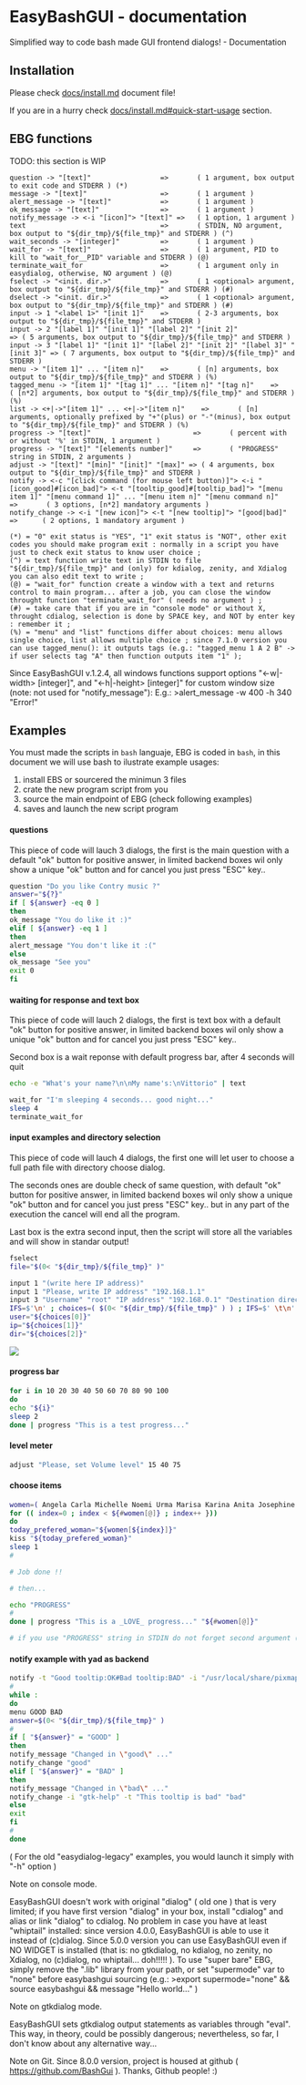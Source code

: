 EasyBashGUI - documentation
==========================

Simplified way to code bash made GUI frontend dialogs! - Documentation

## Installation

Please check [docs/install.md](docs/install.md) document file!

If you are in a hurry check [docs/install.md#quick-start-usage](docs/install.md#quick-start-usage)
section.

## EBG functions

TODO: this section is WIP

```
question -> "[text]"                 =>       ( 1 argument, box output to exit code and STDERR ) (*)
message -> "[text]"                  =>       ( 1 argument )
alert_message -> "[text]"            =>       ( 1 argument )
ok_message -> "[text]"               =>       ( 1 argument )
notify_message -> <-i "[icon]"> "[text]" =>   ( 1 option, 1 argument )
text                                 =>       ( STDIN, NO argument, box output to "${dir_tmp}/${file_tmp}" and STDERR ) (^)
wait_seconds -> "[integer]"          =>       ( 1 argument )
wait_for -> "[text]"                 =>       ( 1 argument, PID to kill to "wait_for__PID" variable and STDERR ) (@)
terminate_wait_for                   =>       ( 1 argument only in easydialog, otherwise, NO argument ) (@)
fselect -> "<init. dir.>"            =>       ( 1 <optional> argument, box output to "${dir_tmp}/${file_tmp}" and STDERR ) (#)
dselect -> "<init. dir.>"            =>       ( 1 <optional> argument, box output to "${dir_tmp}/${file_tmp}" and STDERR ) (#)
input -> 1 "<label 1>" "[init 1]"    =>       ( 2-3 arguments, box output to "${dir_tmp}/${file_tmp}" and STDERR )
input -> 2 "[label 1]" "[init 1]" "[label 2]" "[init 2]"                     => ( 5 arguments, box output to "${dir_tmp}/${file_tmp}" and STDERR )
input -> 3 "[label 1]" "[init 1]" "[label 2]" "[init 2]" "[label 3]" "[init 3]" => ( 7 arguments, box output to "${dir_tmp}/${file_tmp}" and STDERR )
menu -> "[item 1]" ... "[item n]"    =>       ( [n] arguments, box output to "${dir_tmp}/${file_tmp}" and STDERR ) (%)
tagged_menu -> "[item 1]" "[tag 1]" ... "[item n]" "[tag n]"    =>       ( [n*2] arguments, box output to "${dir_tmp}/${file_tmp}" and STDERR ) (%)
list -> <+|->"[item 1]" ... <+|->"[item n]"    =>       ( [n] arguments, optionally prefixed by "+"(plus) or "-"(minus), box output to "${dir_tmp}/${file_tmp}" and STDERR ) (%)
progress -> "[text]"                         =>       ( percent with or without '%' in STDIN, 1 argument )
progress -> "[text]" "[elements number]"     =>       ( "PROGRESS" string in STDIN, 2 arguments )
adjust -> "[text]" "[min]" "[init]" "[max]" => ( 4 arguments, box output to "${dir_tmp}/${file_tmp}" and STDERR )
notify -> <-c "[click command (for mouse left button)]"> <-i "[icon_good]#[icon_bad]"> <-t "[tooltip_good]#[tooltip_bad]"> "[menu item 1]" "[menu command 1]" ... "[menu item n]" "[menu command n]"		=>       ( 3 options, [n*2] mandatory arguments )
notify_change -> <-i "[new icon]"> <-t "[new tooltip]"> "[good|bad]"		=>      ( 2 options, 1 mandatory argument )

(*) = "0" exit status is "YES", "1" exit status is "NOT", other exit codes you should make program exit : normally in a script you have just to check exit status to know user choice ;
(^) = text function write text in STDIN to file "${dir_tmp}/${file_tmp}" and (only) for kdialog, zenity, and Xdialog you can also edit text to write ;
(@) = "wait_for" function create a window with a text and returns control to main program... after a job, you can close the window throught function "terminate_wait_for" ( needs no argument ) ;
(#) = take care that if you are in "console mode" or without X, throught cdialog, selection is done by SPACE key, and NOT by enter key : remember it ;
(%) = "menu" and "list" functions differ about choices: menu allows single choice, list allows multiple choice ; since 7.1.0 version you can use tagged_menu(): it outputs tags (e.g.: "tagged_menu 1 A 2 B" -> if user selects tag "A" then function outputs item "1" );
```

Since EasyBashGUI v.1.2.4, all windows functions support options "<-w|-width> [integer]", and "<-h|-height> [integer]" for custom window size (note: not used for "notify_message"):
E.g.: >alert_message -w 400 -h 340 "Error!"

## Examples

You must made the scripts in `bash` languaje, EBG is coded in `bash`, in this document 
we will use bash to ilustrate example usages:

1. install EBS or sourcered the minimun 3 files
2. crate the new program script from you
3. source the main endpoint of EBG (check following examples)
4. saves and launch the new script program

#### questions

This piece of code will lauch 3 dialogs, the first is the main question with a 
default "ok" button for positive answer, in limited backend boxes wil only show 
a unique "ok" button and for cancel you just press "ESC" key..

``` bash
question "Do you like Contry music ?"
answer="${?}"
if [ ${answer} -eq 0 ]
then
ok_message "You do like it :)"
elif [ ${answer} -eq 1 ]
then
alert_message "You don't like it :("
else
ok_message "See you"
exit 0
fi
```

#### waiting for response and text box

This piece of code will lauch 2 dialogs, the first is text box with a 
default "ok" button for positive answer, in limited backend boxes wil only show 
a unique "ok" button and for cancel you just press "ESC" key..

Second box is a wait reponse with default progress bar, after 4 seconds will quit

``` bash
echo -e "What's your name?\n\nMy name's:\nVittorio" | text

wait_for "I'm sleeping 4 seconds... good night..."
sleep 4
terminate_wait_for
```

#### input examples and directory selection

This piece of code will lauch 4 dialogs, the first one will let user to choose 
a full path file with directory choose dialog.

The seconds ones are double check of same question, with default "ok" button 
for positive answer, in limited backend boxes wil only show a unique "ok" button 
and for cancel you just press "ESC" key.. but in any part of the execution 
the cancel will end all the program.

Last box is the extra second input, then the script will store all the variables 
and will show in standar output!


``` bash
fselect
file="$(0< "${dir_tmp}/${file_tmp}" )"

input 1 "(write here IP address)"
input 1 "Please, write IP address" "192.168.1.1"
input 3 "Username" "root" "IP address" "192.168.0.1" "Destination directory" "/tmp"
IFS=$'\n' ; choices=( $(0< "${dir_tmp}/${file_tmp}" ) ) ; IFS=$' \t\n'
user="${choices[0]}"
ip="${choices[1]}"
dir="${choices[2]}"
```

[![](https://img.youtube.com/vi/FEn4doXmiX0/0.jpg)](https://www.youtube.com/watch?v=FEn4doXmiX0)

#### progress bar

``` bash
for i in 10 20 30 40 50 60 70 80 90 100
do
echo "${i}"
sleep 2
done | progress "This is a test progress..."
```

#### level meter

``` bash
adjust "Please, set Volume level" 15 40 75
```

#### choose items

``` bash
women=( Angela Carla Michelle Noemi Urma Marisa Karina Anita Josephine Rachel )
for (( index=0 ; index < ${#women[@]} ; index++ })) 
do
today_prefered_woman="${women[${index}]}"
kiss "${today_prefered_woman}"
sleep 1
#

# Job done !!

# then...

echo "PROGRESS"
#
done | progress "This is a _LOVE_ progress..." "${#women[@]}"

# if you use "PROGRESS" string in STDIN do not forget second argument ( "[elements number]" )
```

#### notify example with yad as backend

``` bash
notify -t "Good tooltip:OK#Bad tooltip:BAD" -i "/usr/local/share/pixmaps/nm-signal-100.png#gtk-fullscreen" "Xclock" "xclock" "Xcalc" "xcalc"
#
while :
do
menu GOOD BAD
answer=$(0< "${dir_tmp}/${file_tmp}" )
#
if [ "${answer}" = "GOOD" ]
then
notify_message "Changed in \"good\" ..."
notify_change "good"
elif [ "${answer}" = "BAD" ]
then
notify_message "Changed in \"bad\" ..."
notify_change -i "gtk-help" -t "This tooltip is bad" "bad"
else
exit
fi
#
done
```

( For the old "easydialog-legacy" examples, you would launch it simply with "-h" option )

Note on console mode.

EasyBashGUI doesn't work with original "dialog" ( old one ) that is very limited; if you have first version "dialog" in your box, install "cdialog" and alias or link "dialog" to cdialog. No problem in case you have at least "whiptail" installed: since version 4.0.0, EasyBashGUI is able to use it instead of (c)dialog.
Since 5.0.0 version you can use EasyBashGUI even if NO WIDGET is installed (that is: no gtkdialog, no kdialog, no zenity, no Xdialog, no (c)dialog, no whiptail... doh!!!!! ). To use "super bare" EBG, simply remove the ".lib" library from your path, or set "supermode" var to "none" before easybashgui sourcing (e.g.: >export supermode="none" && source easybashgui && message "Hello world..." )

Note on gtkdialog mode.

EasyBashGUI sets gtkdialog output statements as variables through "eval". This way, in theory, could be possibly dangerous; nevertheless, so far, I don't know about any alternative way...

Note on Git.
Since 8.0.0 version, project is housed at github ( https://github.com/BashGui ). Thanks, Github people! :)

